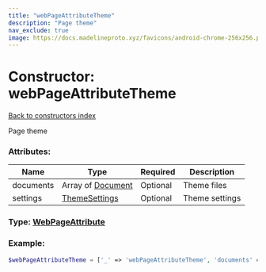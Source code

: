 ```yaml
---
title: "webPageAttributeTheme"
description: "Page theme"
nav_exclude: true
image: https://docs.madelineproto.xyz/favicons/android-chrome-256x256.png
---
```

# Constructor: webPageAttributeTheme  
[Back to constructors index](/API_docs/constructors/index.html)



Page theme

### Attributes:

| Name     |    Type       | Required | Description |
|----------|---------------|----------|-------------|
|documents|Array of [Document](/API_docs/types/Document.html) | Optional|Theme files|
|settings|[ThemeSettings](/API_docs/types/ThemeSettings.html) | Optional|Theme settings|



### Type: [WebPageAttribute](/API_docs/types/WebPageAttribute.html)


### Example:

```php
$webPageAttributeTheme = ['_' => 'webPageAttributeTheme', 'documents' => [Document, Document], 'settings' => ThemeSettings];
```  
